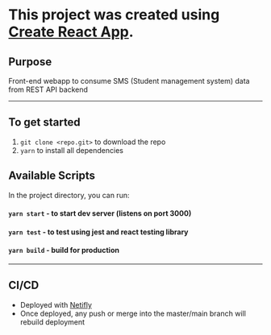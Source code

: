 # This project was created using [Create React App](https://github.com/facebook/create-react-app).

## Purpose

Front-end webapp to consume SMS (Student management system) data from REST API backend

---

## To get started

1. `git clone <repo.git>` to download the repo
2. `yarn` to install all dependencies

## Available Scripts

In the project directory, you can run:

#### `yarn start` - to start dev server (listens on port 3000)

#### `yarn test` - to test using jest and react testing library

#### `yarn build` - build for production

--- 

## CI/CD

- Deployed with [Netifly](https://www.netlify.com/)
- Once deployed, any push or merge into the master/main branch will rebuild deployment
